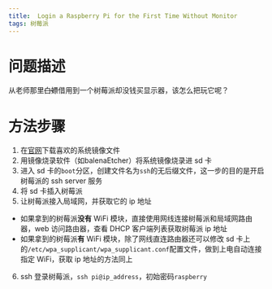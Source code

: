 ```yaml
---
title:  Login a Raspberry Pi for the First Time Without Monitor
tags: 树莓派
---
```

# 问题描述
从老师那里~~白嫖~~借用到一个树莓派却没钱买显示器，该怎么把玩它呢？
# 方法步骤
1. 在[官网](https://www.raspberrypi.org/downloads/)下载喜欢的系统镜像文件
2. 用镜像烧录软件（如balenaEtcher）将系统镜像烧录进 sd 卡
3. 进入 sd 卡的`boot`分区，创建文件名为`ssh`的无后缀文件，这一步的目的是开启树莓派的 ssh server 服务
4. 将 sd 卡插入树莓派
5. 让树莓派接入局域网，并获取它的 ip 地址
  * 如果拿到的树莓派**没有** WiFi 模块，直接使用网线连接树莓派和局域网路由器，web 访问路由器，查看 DHCP 客户端列表获取树莓派 ip 地址
  * 如果拿到的树莓派**有** WiFi 模块，除了网线直连路由器还可以修改 sd 卡上的`/etc/wpa_supplicant/wpa_supplicant.conf`配置文件，做到上电自动连接指定 WiFi，获取 ip 地址的方法同上
6. ssh 登录树莓派，`ssh pi@ip_address`，初始密码`raspberry`